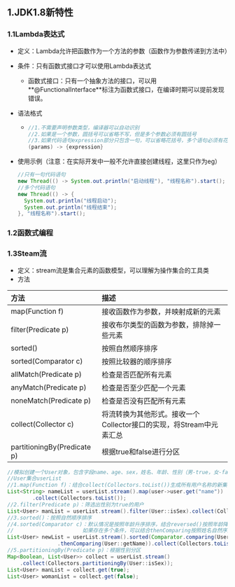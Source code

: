 ## 1.JDK1.8新特性

### 1.1Lambda表达式

- 定义：Lambda允许把函数作为一个方法的参数（函数作为参数传递到方法中）

- 条件：只有函数式接口才可以使用Lambda表达式

  - 函数式接口：只有一个抽象方法的接口，可以用**@FunctionalInterface**标注为函数式接口，在编译时期可以提前发现错误。

- 语法格式

  - ```java
    //1.不需要声明参数类型，编译器可以自动识别
    //2.如果是一个参数，圆括号可以省略不写，但是多个参数必须有圆括号
    //3.如果代码语句expression部分只包含一句，可以省略花括号，多个语句必须有花括号
    (params) -> {expression}
    ```

- 使用示例（注意：在实际开发中一般不允许直接创建线程，这里只作为eg）

  ```java
  //只有一句代码语句
  new Thread(() -> System.out.println("启动线程"), "线程名称").start();
  //多个代码语句
  new Thread(() -> {
    System.out.println("线程启动");
    System.out.println("线程结束");
  }, "线程名称").start();
  ```

  

### 1.2函数式编程

### 1.3Steam流

- 定义：stream流是集合元素的函数模型，可以理解为操作集合的工具类
- 方法

| 方法                        | 描述                                                         |
| :-------------------------- | :----------------------------------------------------------- |
| map(Function f)             | 接收函数作为参数，并映射成新的元素                           |
| filter(Predicate p)         | 接收布尔类型的函数为参数，排除掉一些元素                     |
| sorted()                    | 按照自然顺序排序                                             |
| sorted(Comparator c)        | 按照比较器的顺序排序                                         |
| allMatch(Predicate p)       | 检查是否匹配所有元素                                         |
| anyMatch(Predicate p)       | 检查是否至少匹配一个元素                                     |
| noneMatch(Predicate p)      | 检查是否没有匹配所有元素                                     |
| collect(Collector c)        | 将流转换为其他形式。接收一个 Collector接口的实现，将Stream中元素汇总 |
| partitioningBy(Predicate p) | 根据true和false进行分区                                      |

```java
//模拟创建一个User对象，包含字段name、age、sex，姓名、年龄、性别（男-true，女-false）
//User集合userList
//1.map(Function f)：结合collect(Collectors.toList())生成所有用户名称的新集合
List<String> nameList = userList.stream().map(user->user.get("name"))
  		.collect(Collectors.toList());
//2.filter(Predicate p)：筛选出性别为true的用户
List<User> manList = userList.stream().filter(User::isSex).collect(Collectors.toList());
//3.sorted()：按照自然顺序排序
//4.sorted(Comparator c)：默认情况是按照年龄升序排序，结合reversed()按照年龄降序排序
//						如果存在多个条件，可以结合thenComparing按照姓名自然序升序
List<User> newList = userList.stream().sorted(Comparator.comparing(User::getAge).reversed()
                .thenComparing(User::getName)).collect(Collectors.toList());
//5.partitioningBy(Predicate p)：根据性别分区
Map<Boolean, List<User>> collect = userList.stream()
  	.collect(Collectors.partitioningBy(User::isSex));
List<User> manList = collect.get(true);
List<User> womanList = collect.get(false);
```

